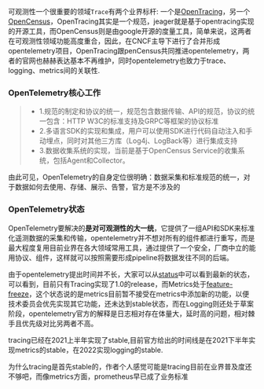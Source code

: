 可观测性一个很重要的领域`Trace`有两个业界标杆: 一个是[OpenTracing](https://opentracing.io/)，另一个[OpenCensus](https://opencensus.io/)，OpenTracing其实是一个规范，jeager就是基于opentracing实现的开源工具，而OpenCensus则是由google开源的度量工具，简单来说，这两者在可观测性领域功能高度重合，因此，在CNCF主导下进行了合并形成opentelemetry项目，OpenTracing跟penCensus共同推进opentelemetry，两者的官网也赫赫表达基本不再维护，同时opentelemetry也致力于trace、logging、metrics间的关联性.

### OpenTelemetry核心工作

> -   1.规范的制定和协议的统一，规范包含数据传输、API的规范，协议的统一包含：HTTP W3C的标准支持及GRPC等框架的协议标准
> -   2.多语言SDK的实现和集成，用户可以使用SDK进行代码自动注入和手动埋点，同时对其他三方库（Log4j、LogBack等）进行集成支持
> -   3.数据收集系统的实现，当前是基于OpenCensus Service的收集系统，包括Agent和Collector。

由此可见，OpenTelemetry的自身定位很明确：数据采集和标准规范的统一，对于数据如何去使用、存储、展示、告警，官方是不涉及的

### OpenTelemetry状态

OpenTelemetry要解决的**是对可观测性的大一统**，它提供了一组API和SDK来标准化遥测数据的采集和传输，opentelemetry并不想对所有的组件都进行重写，而是最大程度复用目前业界在各大领域常用工具，通过提供了一个安全，厂商中立的能用协议、组件，这样就可以按照需要形成pipeline将数据发往不同的后端。

由于opentelemetry提出时间并不长，大家可以从[status](https://opentelemetry.io/status/)中可以看到最新的状态，可以看到，目前只有Tracing实现了1.0的release，而Metrics处于[feature-freeze](https://github.com/open-telemetry/opentelemetry-specification/blob/main/specification/document-status.md#feature-freeze)，这个状态说的是metrics目前暂不接受在metrics中添加新的功能，以便技术委员会优先实现其它功能，还未达到stable状态，而在Logging则还处于草案阶段，opentelemetry官方的解释是日志相对存在体量大，延时高的问题，相对棘手且优先级对比另两者不高。

tracing已经在2021上半年实现了stable,目前官方给出的时间线是在2021下半年实现metrics的stable，在2022实现logging的stable.

为什么tracing是首先stable的，作者个人感觉可能是tracing目前在业界普及度还不够吧，而像metrics方面，prometheus早已成了业务标准

